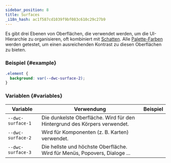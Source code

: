 ```yaml
---
sidebar_position: 8
title: Surfaces
_i18n_hash: ac1f587cd1039f9bf083c610c29c27b9
---
```

Es gibt drei Ebenen von Oberflächen, die verwendet werden, um die UI-Hierarchie zu organisieren, oft kombiniert mit [Schatten](./shadows). Alle [Palette-Farben](./colors) werden getestet, um einen ausreichenden Kontrast zu diesen Oberflächen zu bieten.

### Beispiel {#example}

```css
.element {
  background: var(--dwc-surface-2);
}
```

### Variablen {#variables}

| **Variable**      | **Verwendung**                                                          | **Beispiel**                              |
|-------------------|-------------------------------------------------------------------------|-------------------------------------------|
| `--dwc-surface-1` | Die dunkelste Oberfläche. Wird für den Hintergrund des Körpers verwendet. | <SurfaceBox surface="--dwc-surface-1" /> |
| `--dwc-surface-2` | Wird für Komponenten (z. B. Karten) verwendet.                         | <SurfaceBox surface="--dwc-surface-2" /> |
| `--dwc-surface-3` | Die hellste und höchste Oberfläche. Wird für Menüs, Popovers, Dialoge ... | <SurfaceBox surface="--dwc-surface-3" /> |
